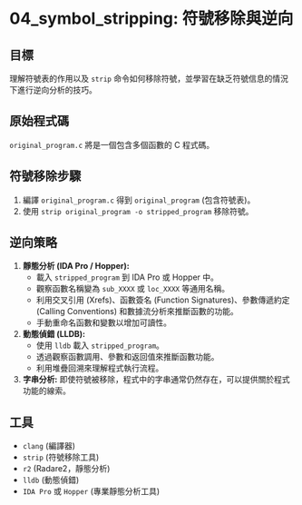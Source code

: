# 04_symbol_stripping: 符號移除與逆向

## 目標
理解符號表的作用以及 `strip` 命令如何移除符號，並學習在缺乏符號信息的情況下進行逆向分析的技巧。

## 原始程式碼
`original_program.c` 將是一個包含多個函數的 C 程式碼。

## 符號移除步驟
1. 編譯 `original_program.c` 得到 `original_program` (包含符號表)。
2. 使用 `strip original_program -o stripped_program` 移除符號。

## 逆向策略
1. **靜態分析 (IDA Pro / Hopper):**
    *   載入 `stripped_program` 到 IDA Pro 或 Hopper 中。
    *   觀察函數名稱變為 `sub_XXXX` 或 `loc_XXXX` 等通用名稱。
    *   利用交叉引用 (Xrefs)、函數簽名 (Function Signatures)、參數傳遞約定 (Calling Conventions) 和數據流分析來推斷函數的功能。
    *   手動重命名函數和變數以增加可讀性。
2. **動態偵錯 (LLDB):**
    *   使用 `lldb` 載入 `stripped_program`。
    *   透過觀察函數調用、參數和返回值來推斷函數功能。
    *   利用堆疊回溯來理解程式執行流程。
3. **字串分析:** 即使符號被移除，程式中的字串通常仍然存在，可以提供關於程式功能的線索。

## 工具
*   `clang` (編譯器)
*   `strip` (符號移除工具)
*   `r2` (Radare2，靜態分析)
*   `lldb` (動態偵錯)
*   `IDA Pro` 或 `Hopper` (專業靜態分析工具)
